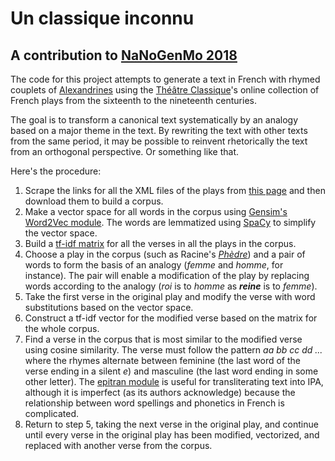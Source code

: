 # Un classique inconnu

## A contribution to [NaNoGenMo 2018](https://github.com/NaNoGenMo/2018)

The code for this project attempts to generate a text in French with rhymed couplets of [Alexandrines](https://en.wikipedia.org/wiki/Alexandrine) using the [Théâtre Classique](http://www.theatre-classique.fr)'s online collection of French plays from the sixteenth to the nineteenth centuries.

The goal is to transform a canonical text systematically by an analogy based on a major theme in the text. By rewriting the text with other texts from the same period, it may be possible to reinvent rhetorically the text from an orthogonal perspective. Or something like that.

Here's the procedure:

1. Scrape the links for all the XML files of the plays from [this page](http://www.theatre-classique.fr/pages/programmes/PageEdition.php) and then download them to build a corpus.
2. Make a vector space for all words in the corpus using [Gensim's Word2Vec module](https://radimrehurek.com/gensim/models/word2vec.html). The words are lemmatized using [SpaCy](https://spacy.io) to simplify the vector space.
3. Build a [tf-idf matrix](https://scikit-learn.org/stable/modules/feature_extraction.html#tfidf-term-weighting) for all the verses in all the plays in the corpus.
4. Choose a play in the corpus (such as Racine's [_Phèdre_](http://www.theatre-classique.fr/pages/programmes/edition.php?t=../documents/RACINE_PHEDRE.xml)) and a pair of words to form the basis of an analogy (_femme_ and _homme_, for instance). The pair will enable a modification of the play by replacing words according to the analogy (_roi_ is to _homme_ as **_reine_** is to _femme_).
5. Take the first verse in the original play and modify the verse with word substitutions based on the vector space.
6. Construct a tf-idf vector for the modified verse based on the matrix for the whole corpus.
7. Find a verse in the corpus that is most similar to the modified verse using cosine similarity. The verse must follow the pattern _aa bb cc dd ..._ where the rhymes alternate between feminine (the last word of the verse ending in a silent _e_) and masculine (the last word ending in some other letter). The [epitran module](https://github.com/dmort27/epitran) is useful for transliterating text into IPA, although it is imperfect (as its authors acknowledge) because the relationship between word spellings and phonetics in French is complicated.
8. Return to step 5, taking the next verse in the original play, and continue until every verse in the original play has been modified, vectorized, and replaced with another verse from the corpus.
